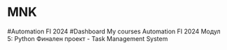 # MNK
#Automation FI 2024
#Dashboard My courses Automation FI 2024 Модул 5: Python Финален проект - Task Management System
